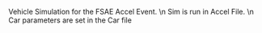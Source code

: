Vehicle Simulation for the FSAE Accel Event. \n
Sim is run in Accel File. \n
Car parameters are set in the Car file
